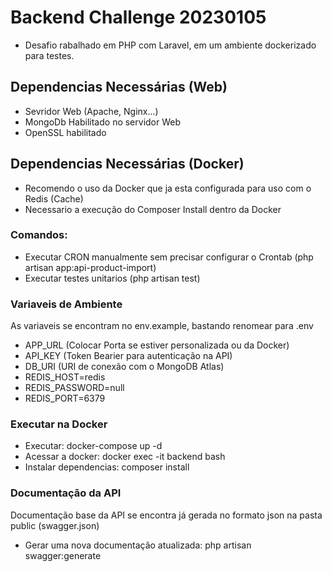 # Backend Challenge 20230105
- Desafio rabalhado em PHP com Laravel, em um ambiente dockerizado para testes.

## Dependencias Necessárias (Web)
 
- Sevridor Web (Apache, Nginx...)
- MongoDb Habilitado no servidor Web
- OpenSSL habilitado

## Dependencias Necessárias (Docker)
- Recomendo o uso da Docker que ja esta configurada para uso com o Redis (Cache)
- Necessario a execução do Composer Install dentro da Docker

### Comandos:
- Executar CRON manualmente sem precisar configurar o Crontab (php artisan app:api-product-import)
- Executar testes unitarios (php artisan test)

### Variaveis de Ambiente 
As variaveis se encontram no env.example, bastando renomear para .env
- APP_URL (Colocar Porta se estiver personalizada ou da Docker)
- API_KEY (Token Bearier para autenticação na API)
- DB_URI (URI de conexão com o MongoDB Atlas)
- REDIS_HOST=redis
- REDIS_PASSWORD=null
- REDIS_PORT=6379


### Executar na Docker
- Executar: docker-compose up -d
- Acessar a docker: docker exec -it backend bash 
- Instalar dependencias: composer install 

### Documentação da API ####
Documentação base da API se encontra já gerada no formato json na pasta public (swagger.json)
- Gerar uma nova documentação atualizada:  php artisan swagger:generate

